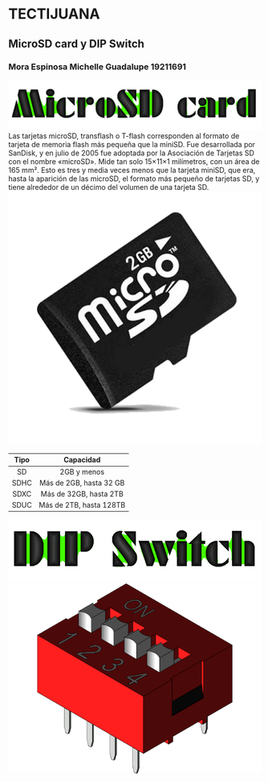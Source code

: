 # TECTIJUANA
## MicroSD card y DIP Switch
### Mora Espinosa Michelle Guadalupe 19211691
![](images/Titulo1.gif)
Las tarjetas microSD, transflash o T-flash corresponden al formato de tarjeta de memoria flash más pequeña que la miniSD.
Fue desarrollada por SanDisk, y en julio de 2005 fue adoptada por la Asociación de Tarjetas SD con el nombre «microSD».
Mide tan solo 15×11×1 milímetros, con un área de 165 mm². Esto es tres y media veces menos que la tarjeta miniSD, que era, hasta la aparición de las microSD, el formato más pequeño de tarjetas SD, y tiene alrededor de un décimo del volumen de una tarjeta SD.
![](images/SDCard.png)

| **Tipo** |      **Capacidad**      |
|:--------:|:-----------------------:|
|    SD    | 2GB y menos             |
|   SDHC   | Más de 2GB, hasta 32 GB |
|   SDXC   | Más de 32GB, hasta 2TB  |
|   SDUC   | Más de 2TB, hasta 128TB |

![](images/Titulo2.gif)
![](images/DIPSwitch.png)
